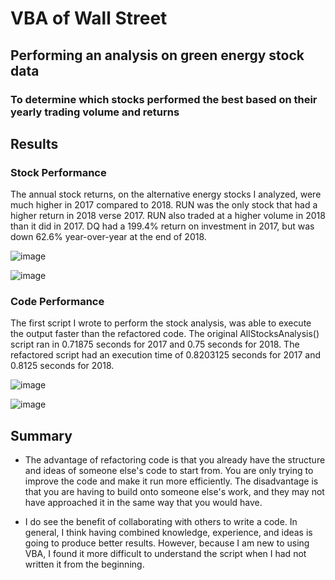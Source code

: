 # VBA of Wall Street

## Performing an analysis on green energy stock data

### To determine which stocks performed the best based on their yearly trading volume and returns

## Results

### Stock Performance
The annual stock returns, on the alternative energy stocks I analyzed, were much higher in 2017 compared to 2018. RUN was the only stock that had a higher return in 2018 verse 2017. RUN also traded at a higher volume in 2018 than it did in 2017. DQ had a 199.4% return on investment in 2017, but was down 62.6% year-over-year at the end of 2018.

![image](https://user-images.githubusercontent.com/100643519/160240758-d6ee1eca-4b6a-4cd3-843f-e95c9dd3f9ea.png)

![image](https://user-images.githubusercontent.com/100643519/160240764-8bc7c4ee-2b8b-45b7-8b25-30deae8fd9f7.png)

### Code Performance
The first script I wrote to perform the stock analysis, was able to execute the output faster than the refactored code. The original AllStocksAnalysis() script ran in 0.71875 seconds for 2017 and 0.75 seconds for 2018. The refactored script had an execution time of 0.8203125 seconds for 2017 and 0.8125 seconds for 2018.

![image](https://user-images.githubusercontent.com/100643519/160240680-1320cca7-6a93-4a96-9566-9df6ae7b99fc.png)

![image](https://user-images.githubusercontent.com/100643519/160240738-70c4e94f-b1ec-4bf4-b444-d17598edd3b8.png)

## Summary

- The advantage of refactoring code is that you already have the structure and ideas of someone else's code to start from. You are only trying to improve the code and make it run more efficiently. The disadvantage is that you are having to build onto someone else's work, and they may not have approached it in the same way that you would have.

- I do see the benefit of collaborating with others to write a code. In general, I think having combined knowledge, experience, and ideas is going to produce better results. However, because I am new to using VBA, I found it more difficult to understand the script when I had not written it from the beginning.
